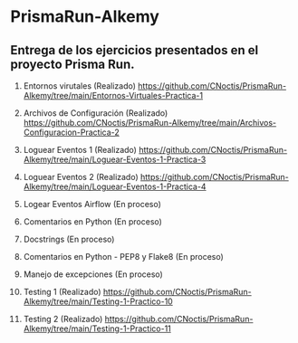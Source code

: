 # PrismaRun-Alkemy
## Entrega de los ejercicios presentados en el proyecto Prisma Run.

1. Entornos virutales (Realizado)
https://github.com/CNoctis/PrismaRun-Alkemy/tree/main/Entornos-Virtuales-Practica-1
2. Archivos de Configuración (Realizado)
https://github.com/CNoctis/PrismaRun-Alkemy/tree/main/Archivos-Configuracion-Practica-2
3. Loguear Eventos 1 (Realizado)
https://github.com/CNoctis/PrismaRun-Alkemy/tree/main/Loguear-Eventos-1-Practica-3
4. Loguear Eventos 2 (Realizado)
https://github.com/CNoctis/PrismaRun-Alkemy/tree/main/Loguear-Eventos-1-Practica-4
5. Logear Eventos Airflow (En proceso)

6. Comentarios en Python (En proceso)

7. Docstrings (En proceso)

8. Comentarios en Python - PEP8 y Flake8 (En proceso)

9. Manejo de excepciones (En proceso)

10. Testing 1 (Realizado)
https://github.com/CNoctis/PrismaRun-Alkemy/tree/main/Testing-1-Practico-10

11. Testing 2 (Realizado)
https://github.com/CNoctis/PrismaRun-Alkemy/tree/main/Testing-1-Practico-11